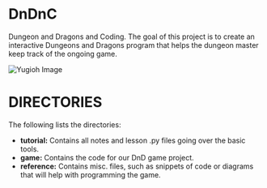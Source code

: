 # DnDnC

Dungeon and Dragons and Coding. The goal of this project is to create an interactive Dungeons and Dragons program that helps the dungeon master keep track of the ongoing game.

![Yugioh Image](https://github.com/cmahadeo/DnDnC/tree/master/reference/yugioh.jpg)

# DIRECTORIES

The following lists the directories:
 - **tutorial:** Contains all notes and lesson .py files going over the basic tools.
 - **game:** Contains the code for our DnD game project.
 - **reference:** Contains misc. files, such as snippets of code or diagrams that will help with programming the game.
